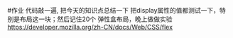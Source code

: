 #作业
代码敲一遍, 把今天的知识点总结一下
把display属性的值都测试一下，特别是布局这一块；然后记住20个
弹性盒布局，晚上做做实验 https://developer.mozilla.org/zh-CN/docs/Web/CSS/flex
